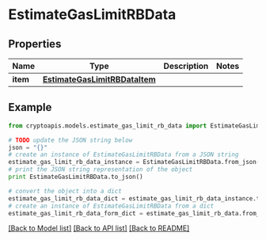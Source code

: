 # EstimateGasLimitRBData


## Properties
Name | Type | Description | Notes
------------ | ------------- | ------------- | -------------
**item** | [**EstimateGasLimitRBDataItem**](EstimateGasLimitRBDataItem.md) |  | 

## Example

```python
from cryptoapis.models.estimate_gas_limit_rb_data import EstimateGasLimitRBData

# TODO update the JSON string below
json = "{}"
# create an instance of EstimateGasLimitRBData from a JSON string
estimate_gas_limit_rb_data_instance = EstimateGasLimitRBData.from_json(json)
# print the JSON string representation of the object
print EstimateGasLimitRBData.to_json()

# convert the object into a dict
estimate_gas_limit_rb_data_dict = estimate_gas_limit_rb_data_instance.to_dict()
# create an instance of EstimateGasLimitRBData from a dict
estimate_gas_limit_rb_data_form_dict = estimate_gas_limit_rb_data.from_dict(estimate_gas_limit_rb_data_dict)
```
[[Back to Model list]](../README.md#documentation-for-models) [[Back to API list]](../README.md#documentation-for-api-endpoints) [[Back to README]](../README.md)


